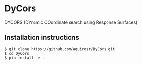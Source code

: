# DyCors
DYCORS (DYnamic COordinate search using Response Surfaces) 

## Installation instructions

    $ git clone https://github.com/aquirosr/DyCors.git
    $ cd DyCors
    $ pip install -e .
